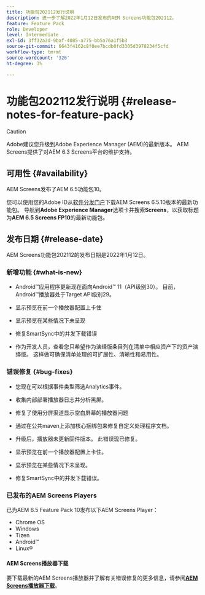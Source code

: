 ```yaml
---
title: 功能包202112发行说明
description: 进一步了解2022年1月12日发布的AEM Screens功能包202112。
feature: Feature Pack
role: Developer
level: Intermediate
exl-id: 3ff32a3d-9baf-4085-a775-bb5a76a1f5b3
source-git-commit: 6643f4162c8f0ee7bcdb0fd3305d3978234f5cfd
workflow-type: tm+mt
source-wordcount: '326'
ht-degree: 3%

---
```


# 功能包202112发行说明 {#release-notes-for-feature-pack}

>[!CAUTION]
>Adobe建议您升级到Adobe Experience Manager (AEM)的最新版本。 AEM Screens提供了对AEM 6.3 Screens平台的维护支持。

## 可用性 {#availability}

AEM Screens发布了AEM 6.5功能包10。

您可以使用您的Adobe ID从[软件分发门户](https://experience.adobe.com/#/downloads/content/software-distribution/en/aem.html)下载AEM Screens 6.5.10版本的最新功能包。 导航到&#x200B;**Adobe Experience Manager**&#x200B;选项卡并搜索&#x200B;**Screens**，以获取标题为&#x200B;**AEM 6.5 Screens FP10**&#x200B;的最新功能包。

## 发布日期 {#release-date}

AEM Screens功能包202112的发布日期是2022年1月12日。

### 新增功能 {#what-is-new}

* Android™应用程序更新现在面向Android™ 11（API级别30）。 目前，Android™播放器处于Target API级别29。

* 显示预览在前一个播放器配置上卡住

* 显示预览在某些情况下未呈现

* 修复SmartSync中的并发下载错误

* 作为开发人员，查看您只希望作为演绎版条目列在清单中相应资产下的资产演绎版。 这样做可确保清单处理的可扩展性、清晰性和易用性。

### 错误修复 {#bug-fixes}

* 您现在可以根据事件类型筛选Analytics事件。

* 收集内部部署播放器日志并分析黑屏。

* 修复了使用分屏渠道显示空白屏幕的播放器问题

* 通过在公共maven上添加核心捆绑包来修复自定义处理程序文档。

* 升级后，播放器未更新固件版本。 此错误现已修复。

* 显示预览在前一个播放器配置上卡住。

* 显示预览在某些情况下未呈现。

* 修复SmartSync中的并发下载错误。

### 已发布的AEM Screens Players

已为AEM 6.5 Feature Pack 10发布以下AEM Screens Player：

* Chrome OS
* Windows
* Tizen
* Android™
* Linux®

#### AEM Screens播放器下载

要下载最新的AEM Screens播放器并了解有关错误修复的更多信息，请参阅&#x200B;**[AEM Screens播放器下载](https://download.macromedia.com/screens/index.html)**。

